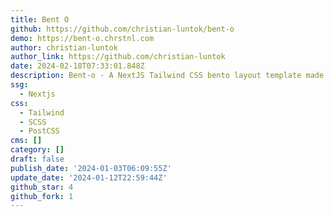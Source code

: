 ```yaml
---
title: Bent O
github: https://github.com/christian-luntok/bent-o
demo: https://bent-o.chrstnl.com
author: christian-luntok
author_link: https://github.com/christian-luntok
date: 2024-02-18T07:33:01.848Z
description: Bent-o - A NextJS Tailwind CSS bento layout template made for you!
ssg:
  - Nextjs
css:
  - Tailwind
  - SCSS
  - PostCSS
cms: []
category: []
draft: false
publish_date: '2024-01-03T06:09:55Z'
update_date: '2024-01-12T22:59:44Z'
github_star: 4
github_fork: 1
---
```

